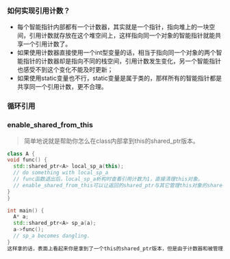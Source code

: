 ### 如何实现引用计数？
- 每个智能指针内部都有一个计数器，其实就是一个指针，指向堆上的一块空间，引用计数就存放在这个堆空间上，这样指向同一个对象的智能指针就能共享一个引用计数了。
- 如果使用计数器直接使用一个int型变量的话，相当于指向同一个对象的两个智能指针的计数器却是指向不同的栈空间，引用计数发生变化，另一个智能指针也感受不到这个变化不能及时更新；
- 如果使用static变量也不行，static变量是属于类的，那样所有的智能指针都是共享同一个引用计数，更不合理。

### 循环引用

### enable_shared_from_this
> 简单地说就是帮助你怎么在class内部拿到this的shared_ptr版本。
```cpp
class A {
void func() {
  std::shared_ptr<A> local_sp_a(this);
  // do something with local_sp_a
  // func函数退出后，local_sp_a析构时查看引用计数为1，直接清理this对象。
  // enable_shared_from_this可以让返回的shared_ptr与其它管理this对象的shared_ptr共享引用计数。
}
}

int main() {
  A* a;
  std::shared_ptr<A> sp_a(a);
  a->func();
  // sp_a becomes dangling.
}
这样拿的话，表面上看起来你是拿到了一个this的shared_ptr版本，但是由于计数器和被管理的对象是分离的，因此相当于2个计数器（reference count都=1），一个被管理的对象。函数内部的那个计数器，在函数调用完成之后，认为reference count变成0了，于是释放掉了对应的object。main里构造的计数器当然不知道对应的object已经被释放了，于是就会boom。C++解决方案是通过继承一个类，这个类本质上会给被管理的object上加一个指向计数器的weak ptr，于是就可以正确地增加引用计数而不是搞出2个独立的计数器。

```
